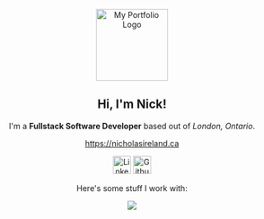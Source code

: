<p align="center">
    <a href="https://nicholasireland.ca" target="_blank">
        <img src="https://nicholasireland.ca/images/logo.svg" alt="My Portfolio Logo" width="128" height="128"/>
    </a>
</p>
<h2 align="center">Hi, I'm Nick!</h2>

<p align="center">
    I'm a <strong>Fullstack Software Developer</strong> based out of <em>London, Ontario</em>.
</p>
<p align="center">
    <a href="https://nicholasireland.ca" target="_blank">https://nicholasireland.ca</a>
</p>
<p align="center">
    <a href="https://www.linkedin.com/in/irelandnicholas/" target="_blank"><img src="https://skillicons.dev/icons?i=linkedin" width="32" height="32" alt="LinkedIn"></a>
    <a href="https://github.com/xp-bar" target="_blank"><img src="https://skillicons.dev/icons?i=github" width="32" height="32" alt="Github"></a>
</p>
<p align="center">
    Here's some stuff I work with:
</p>
<p align="center">
    <img src="https://skillicons.dev/icons?i=php,laravel,js,ts,vue,html,css,sass,bootstrap,mysql,nginx,lua,swift,git,neovim,pnpm,aws,vite,zsh&perline=5">
</p>
